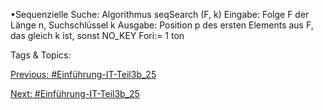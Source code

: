 •Sequenzielle Suche: Algorithmus
seqSearch (F, k)
Eingabe: Folge F der Länge n, Suchschlüssel k
Ausgabe: Position p des ersten Elements aus F, das gleich k ist, sonst NO_KEY
Fori:= 1 ton

   Tags & Topics:
   

[Previous: #Einführung-IT-Teil3b_25](Einführung-IT-Teil3b_25.md)

[Next: #Einführung-IT-Teil3b_25](Einführung-IT-Teil3b_25.md)